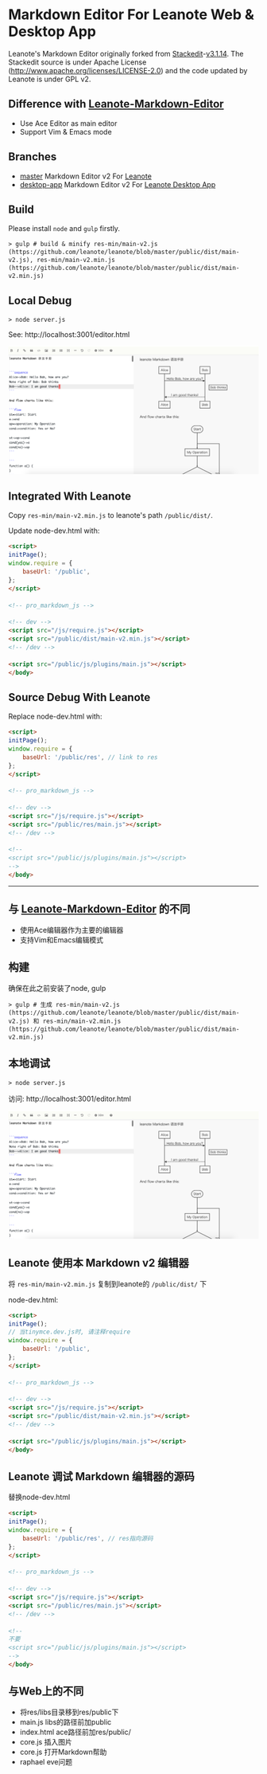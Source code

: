 # Markdown Editor For Leanote Web & Desktop App

Leanote's Markdown Editor originally forked from [Stackedit](https://github.com/benweet/stackedit)-[v3.1.14](https://github.com/benweet/stackedit/releases/tag/v3.1.14). The Stackedit source is under Apache License (http://www.apache.org/licenses/LICENSE-2.0) and the code updated by Leanote is under GPL v2.

## Difference with [Leanote-Markdown-Editor](https://github.com/leanote/markdown-editor)

* Use Ace Editor as main editor
* Support Vim & Emacs mode

## Branches

* [master](https://github.com/leanote/desktop-app-v2) Markdown Editor v2 For [Leanote](https://github.com/leanote/leanote)
* [desktop-app](https://github.com/leanote/markdown-editor-v2/tree/desktop-app) Markdown Editor v2 For [Leanote Desktop App](https://github.com/leanote/desktop-app)

## Build

Please install `node` and `gulp` firstly.

```
> gulp # build & minify res-min/main-v2.js (https://github.com/leanote/leanote/blob/master/public/dist/main-v2.js), res-min/main-v2.min.js (https://github.com/leanote/leanote/blob/master/public/dist/main-v2.min.js)
```

## Local Debug

```
> node server.js
```

See: http://localhost:3001/editor.html

![](screenshot.png)

## Integrated With Leanote

Copy `res-min/main-v2.min.js` to leanote's path `/public/dist/`.

Update node-dev.html with:

```html
<script>
initPage();
window.require = {
    baseUrl: '/public',
};
</script>

<!-- pro_markdown_js -->

<!-- dev -->
<script src="/js/require.js"></script>
<script src="/public/dist/main-v2.min.js"></script>
<!-- /dev -->

<script src="/public/js/plugins/main.js"></script>
</body>
```

## Source Debug With Leanote 

Replace node-dev.html with:

```html
<script>
initPage();
window.require = {
    baseUrl: '/public/res', // link to res
};
</script>

<!-- pro_markdown_js -->

<!-- dev -->
<script src="/js/require.js"></script>
<script src="/public/res/main.js"></script>
<!-- /dev -->

<!--
<script src="/public/js/plugins/main.js"></script>
-->
</body>
```

----------------------------------------

## 与 [Leanote-Markdown-Editor](https://github.com/leanote/markdown-editor) 的不同

* 使用Ace编辑器作为主要的编辑器
* 支持Vim和Emacs编辑模式

## 构建

确保在此之前安装了node, gulp
```
> gulp # 生成 res-min/main-v2.js (https://github.com/leanote/leanote/blob/master/public/dist/main-v2.js) 和 res-min/main-v2.min.js (https://github.com/leanote/leanote/blob/master/public/dist/main-v2.min.js)
```

## 本地调试

```
> node server.js
```

访问: http://localhost:3001/editor.html

![](screenshot.png)

## Leanote 使用本 Markdown v2 编辑器

将 `res-min/main-v2.min.js` 复制到leanote的 `/public/dist/` 下

node-dev.html:

```html
<script>
initPage();
// 当tinymce.dev.js时, 请注释require
window.require = {
    baseUrl: '/public',
};
</script>

<!-- pro_markdown_js -->

<!-- dev -->
<script src="/js/require.js"></script>
<script src="/public/dist/main-v2.min.js"></script>
<!-- /dev -->

<script src="/public/js/plugins/main.js"></script>
</body>
```

## Leanote 调试 Markdown 编辑器的源码

替换node-dev.html

```html
<script>
initPage();
window.require = {
    baseUrl: '/public/res', // res指向源码
};
</script>

<!-- pro_markdown_js -->

<!-- dev -->
<script src="/js/require.js"></script>
<script src="/public/res/main.js"></script>
<!-- /dev -->

<!--
不要
<script src="/public/js/plugins/main.js"></script>
-->
</body>
```

## 与Web上的不同
* 将res/libs目录移到res/public下
* main.js libs的路径前加public
* index.html ace路径前加res/public/
* core.js 插入图片
* core.js 打开Markdown帮助
* raphael eve问题